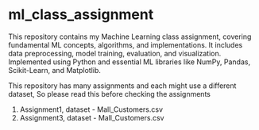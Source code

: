 # ml_class_assignment
This repository contains my Machine Learning class assignment, covering fundamental ML concepts, algorithms, and implementations. It includes data preprocessing, model training, evaluation, and visualization. Implemented using Python and essential ML libraries like NumPy, Pandas, Scikit-Learn, and Matplotlib.

This repository has many assignments and each might use a different dataset, So please read this before checking the assignments
1. Assignment1, dataset - Mall_Customers.csv
2. Assignment3, dataset - Mall_Customers.csv
